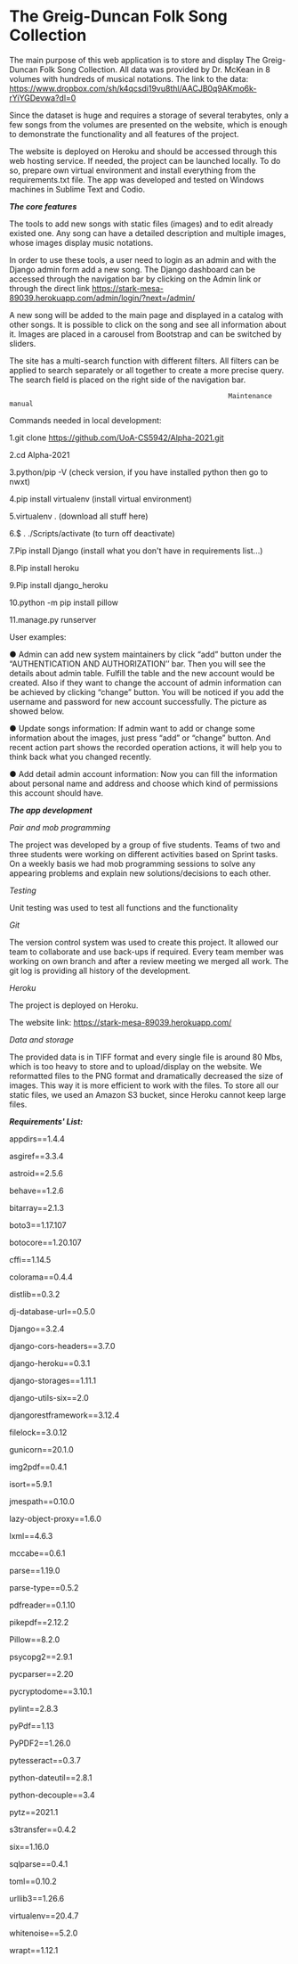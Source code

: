 # The Greig-Duncan Folk Song Collection

The main purpose of this web application is to store and display The Greig-Duncan Folk Song Collection. All data was provided by Dr. McKean in 8 volumes with hundreds of musical notations. The link to the data: https://www.dropbox.com/sh/k4qcsdi19vu8thl/AACJB0q9AKmo6k-rYiYGDevwa?dl=0 

Since the dataset is huge and requires a storage of several terabytes, only a few songs from the volumes are presented on the website, which is enough to demonstrate the functionality and all features of the project.

The website is deployed on Heroku and should be accessed through this web hosting service. If needed, the project can be launched locally. To do so, prepare own virtual environment and install everything from the requirements.txt file. The app was developed and tested on Windows machines in Sublime Text and Codio.

**_The core features_**

The tools to add new songs with static files (images) and to edit already existed one. Any song can have a detailed description and multiple images, whose images display music notations.

In order to use these tools, a user need to login as an admin and with the Django admin form add a new song. The Django dashboard can be accessed through the navigation bar by clicking on the Admin link or through the direct link https://stark-mesa-89039.herokuapp.com/admin/login/?next=/admin/

A new song will be added to the main page and displayed in a catalog with other songs. It is possible to click on the song and see all information about it. Images are placed in a carousel from Bootstrap and can be switched by sliders.

The site has a multi-search function with different filters. All filters can be applied to search separately or all together to create a more precise query. The search field is placed on the right side of the navigation bar.

                                                           Maintenance manual

Commands needed in local development:

1.git clone https://github.com/UoA-CS5942/Alpha-2021.git

2.cd Alpha-2021

3.python/pip -V (check version, if you have installed python then go to nwxt)

4.pip install virtualenv  (install virtual environment)

5.virtualenv .  (download all stuff here)

6.$ . ./Scripts/activate  (to turn off deactivate)

7.Pip install Django   (install what you don't have in requirements list...)

8.Pip install heroku

9.Pip install django_heroku

10.python -m pip install pillow

11.manage.py runserver

User examples:

● Admin can add new system maintainers by click “add” button under the “AUTHENTICATION AND AUTHORIZATION’’ bar. Then you will see the details about admin table. Fulfill the table and the new account would be created. 
Also if they want to change the account of admin information can be achieved by clicking “change” button. You will be noticed if you add  the username and password for new account successfully. The picture as showed below.

● Update songs information: If admin want to add or change some information about the images, just press “add” or “change” button. And recent action part shows the recorded operation actions, it will help you to think back what you changed recently.

● Add detail admin account information: Now you can fill the information about personal name and address and choose which kind of permissions this account should have.


**_The app development_**

*Pair and mob programming*

The project was developed by a group of five students. Teams of two and three students were working on different activities based on Sprint tasks. On a weekly basis we had mob programming sessions to solve any appearing problems and explain new solutions/decisions to each other.

*Testing*

Unit testing was used to test all functions and the functionality

*Git*  

The version control system was used to create this project. It allowed our team to collaborate and use back-ups if required. Every team member was working on own branch and after a review meeting we merged all work. The git log is providing all history of the development.

*Heroku* 

The project is deployed on Heroku.

The website link: https://stark-mesa-89039.herokuapp.com/


*Data and storage*

The provided data is in TIFF format and every single file is around 80 Mbs, which is too heavy to store and to upload/display on the website. We reformatted files to the PNG format and dramatically decreased the size of images. This way it is more efficient to work with the files. To store all our static files, we used an Amazon S3 bucket, since Heroku cannot keep large files.

**_Requirements' List:_**

appdirs==1.4.4

asgiref==3.3.4

astroid==2.5.6

behave==1.2.6

bitarray==2.1.3

boto3==1.17.107

botocore==1.20.107

cffi==1.14.5

colorama==0.4.4

distlib==0.3.2

dj-database-url==0.5.0

Django==3.2.4

django-cors-headers==3.7.0

django-heroku==0.3.1

django-storages==1.11.1

django-utils-six==2.0

djangorestframework==3.12.4

filelock==3.0.12

gunicorn==20.1.0

img2pdf==0.4.1

isort==5.9.1

jmespath==0.10.0

lazy-object-proxy==1.6.0

lxml==4.6.3

mccabe==0.6.1

parse==1.19.0

parse-type==0.5.2

pdfreader==0.1.10

pikepdf==2.12.2

Pillow==8.2.0

psycopg2==2.9.1

pycparser==2.20

pycryptodome==3.10.1

pylint==2.8.3

pyPdf==1.13

PyPDF2==1.26.0

pytesseract==0.3.7

python-dateutil==2.8.1

python-decouple==3.4

pytz==2021.1

s3transfer==0.4.2

six==1.16.0

sqlparse==0.4.1

toml==0.10.2

urllib3==1.26.6

virtualenv==20.4.7

whitenoise==5.2.0

wrapt==1.12.1
